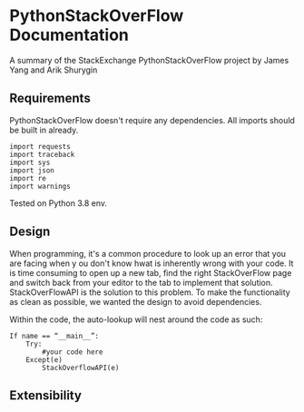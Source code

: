 # PythonStackOverFlow Documentation
A summary of the StackExchange PythonStackOverFlow project by James Yang and Arik Shurygin

## Requirements <br>
PythonStackOverFlow doesn't require any dependencies. All imports should be built in already.
```
import requests
import traceback
import sys
import json
import re
import warnings
```
Tested on Python 3.8 env.

## Design <br>
When programming, it's a common procedure to look up an error that you are facing when y ou don't know hwat is inherently wrong with your code. It is time consuming to open up a new tab, find the right StackOverFlow page and switch back from your editor to the tab to implement that solution. StackOverFlowAPI is the solution to this problem. To make the functionality as clean as possible, we wanted the design to avoid dependencies.  <br>

Within the code, the auto-lookup will nest around the code as such:
```
If name == “__main__”:
	Try:
		#your code here
	Except(e)
		StackOverflowAPI(e)
```


## Extensibility <br>





